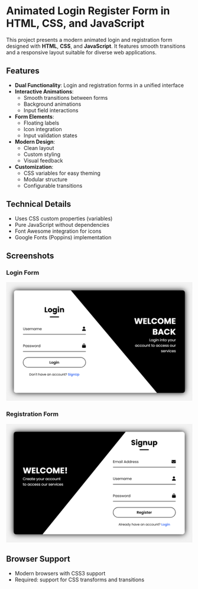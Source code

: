 # Animated Login Register Form in HTML, CSS, and JavaScript

This project presents a modern animated login and registration form designed with **HTML**, **CSS**, and **JavaScript**. It features smooth transitions and a responsive layout suitable for diverse web applications.

## Features

- **Dual Functionality**: Login and registration forms in a unified interface
- **Interactive Animations**:
  - Smooth transitions between forms
  - Background animations
  - Input field interactions
- **Form Elements**:
  - Floating labels
  - Icon integration
  - Input validation states
- **Modern Design**:
  - Clean layout
  - Custom styling
  - Visual feedback
- **Customization**:
  - CSS variables for easy theming
  - Modular structure
  - Configurable transitions

## Technical Details

- Uses CSS custom properties (variables)
- Pure JavaScript without dependencies
- Font Awesome integration for icons
- Google Fonts (Poppins) implementation

## Screenshots

### Login Form

![Login Form](images/image1.png)

### Registration Form

![Registration Form](images/image2.png)

## Browser Support

- Modern browsers with CSS3 support
- Required: support for CSS transforms and transitions
